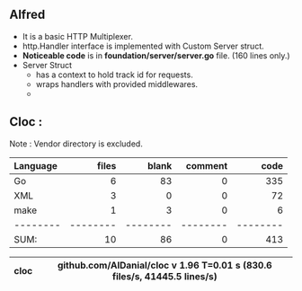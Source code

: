## Alfred
- It is a basic HTTP Multiplexer.
- http.Handler interface is implemented with Custom Server struct.
- **Noticeable code** is in **foundation/server/server.go** file. (160 lines only.)
- Server Struct
  - has a context to hold track id for requests.
  - wraps handlers with provided middlewares.
  - 

## Cloc : 
Note : Vendor directory is excluded.

Language|files|blank|comment|code
:-------|-------:|-------:|-------:|-------:
Go|6|83|0|335
XML|3|0|0|72
make|1|3|0|6
--------|--------|--------|--------|--------
SUM:|10|86|0|413

cloc|github.com/AlDanial/cloc v 1.96  T=0.01 s (830.6 files/s, 41445.5 lines/s)
--- | ---
